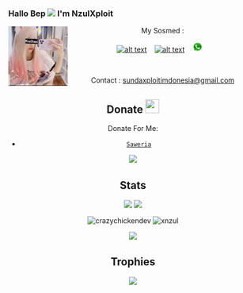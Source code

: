 ### Hallo Bep <img src="https://github.com/TheDudeThatCode/TheDudeThatCode/blob/master/Assets/Hi.gif" width="29px"> I'm NzulXploit
<img src="https://github.com/xnzul/xnzul/blob/main/img/NzulXsex.jpg" width=120 height="120" align="left">
<center>
My Sosmed :

<a href="https://m.facebook.com/XNzulMods/"><img src="https://image.flaticon.com/icons/svg/174/174848.svg" alt="alt text" width="20" height="20"></a>      &nbsp;&nbsp;   <a href="https://instagram.com/r00t_xnzul"><img src="https://image.flaticon.com/icons/svg/174/174855.svg" alt="alt text" width="20" height="20"></a> &nbsp;&nbsp;   <a href="https://wa.me/6283173142772"><img src="https://raw.githubusercontent.com/xnzul/xnzul/main/img/WhatsApp.png" alt="alt text" width="21" height="21"></a>
 &nbsp;&nbsp; 




&nbsp;&nbsp;     &nbsp;&nbsp;    &nbsp;&nbsp;   &nbsp;&nbsp;   &nbsp;&nbsp;   




Contact : sundaxploitimdonesia@gmail.com

## Donate <img src="https://github.com/TheDudeThatCode/TheDudeThatCode/blob/master/Assets/coin.gif" width="28" height="28">
Donate For Me:

* [`Saweria`](https://saweria.co/XNzul)

<img src="https://i.ibb.co/vLpR9xQ/MOSHED-2020-9-14-7-4-9.gif">


## Stats

<a href="https://github.com/xnzul"><img src="https://github-readme-stats.vercel.app/api?username=xnzul&show_icons=true&theme=radical"></a>
<a href="https://github.com/xnzul"><img src="https://github-readme-stats.vercel.app/api/top-langs/?username=xnzul&theme=highcontrast&layout=compact"></a>

<!--START_SECTION:waka-->
<!--END_SECTION:waka-->
<p align="center" height='130px'> <img src="https://github-readme-stats.vercel.app/api?username=xnzul&show_icons=true&hide_title=true&include_all_commits=true&line_height=21&bg_color=0,64FFDA,64FFDA,A9EFDE,F2FFFC&count_public=true&theme=graywhite" alt="crazychickendev"/> <img src="https://github-readme-stats.vercel.app/api/top-langs/?username=xnzul&layout=compact&show_icons=true&bg_color=0,EFFDF9,CBFFF3,64FFDA&theme=graywhite&hide_title=true" alt="xnzul"/> </p>

<p align="center">
    <img src="https://github-readme-streak-stats.herokuapp.com/?user=xnzul">
</p>

## Trophies
<p align="center"> <img width=800 src="https://github-profile-trophy.vercel.app/?username=Ramlan666&row=2&column=3"/>
